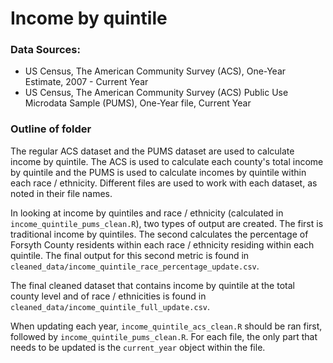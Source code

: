 # Income by quintile

### Data Sources:

- US Census, The American Community Survey (ACS), One-Year Estimate, 2007 - Current Year
- US Census, The American Community Survey (ACS) Public Use Microdata Sample (PUMS), One-Year file, Current Year

### Outline of folder

The regular ACS dataset and the PUMS dataset are used to calculate income by quintile. The ACS is used to calculate each county's total income by quintile and the PUMS is used to calculate incomes by quintile within each race / ethnicity. Different files are used to work with each dataset, as noted in their file names.

In looking at income by quintiles and race / ethnicity (calculated in `income_quintile_pums_clean.R`), two types of output are created. The first is traditional income by quintiles. The second calculates the percentage of Forsyth County residents within each race / ethnicity residing within each quintile. The final output for this second metric is found in `cleaned_data/income_quintile_race_percentage_update.csv`.

The final cleaned dataset that contains income by quintile at the total county level and of race / ethnicities is found in `cleaned_data/income_quintile_full_update.csv`.

When updating each year, `income_quintile_acs_clean.R` should be ran first, followed by `income_quintile_pums_clean.R`. For each file, the only part that needs to be updated is the `current_year` object within the file.